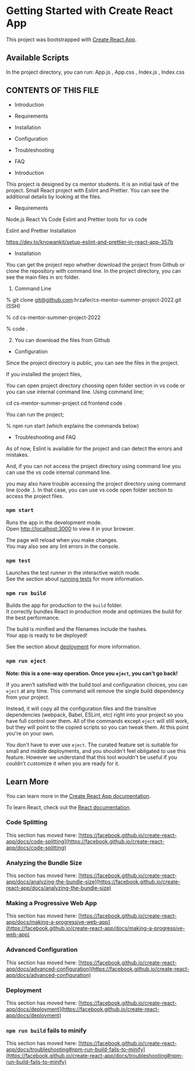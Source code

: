# Getting Started with Create React App

This project was bootstrapped with [Create React App](https://github.com/facebook/create-react-app). 

## Available Scripts

In the project directory, you can run: App.js , App.css , Index.js , Index.css 


CONTENTS OF THIS FILE
---------------------

 * Introduction
 * Requirements
 * Installation
 * Configuration
 * Troubleshooting
 * FAQ
 



* Introduction 

This project is designed by cs mentor students. It is an initial task of the project. Small React project with Eslint and Prettier. You can see the additional details by looking at the files. 

* Requirements 

Node.js 
React 
Vs Code 
Eslint and Prettier tools for vs code 

Eslint and Prettier Installation 

https://dev.to/knowankit/setup-eslint-and-prettier-in-react-app-357b



* Installation 

You can get the project repo whether download the project from Github or clone the repository with command line. In the project directory, you can see the main files in src folder. 

1. Command Line 

% git clone git@github.com:hrzafer/cs-mentor-summer-project-2022.git (SSH)

% cd cs-mentor-summer-project-2022 

% code . 

2. You can download the files from Github



* Configuration 

Since the project directory is public, you can see the files in the project. 

If you installed the project files, 

You can open project directory choosing open folder section in vs code or you can use internal command line. Using command line; 

cd cs-mentor-summer-project
cd frontend 
code . 

You can run the project; 

% npm run start (which explains the commands below) 




* Troubleshooting and FAQ

As of now, Eslint is available for the project and can detect the errors and mistakes. 

And, if you can not access the project directory using command line you can use the vs code internal command line. 

you may also have trouble accessing the project directory using command line (code .). In that case, you can use vs code open folder section to access the project files. 


### `npm start`

Runs the app in the development mode.\
Open [http://localhost:3000](http://localhost:3000) to view it in your browser.

The page will reload when you make changes.\
You may also see any lint errors in the console.

### `npm test`

Launches the test runner in the interactive watch mode.\
See the section about [running tests](https://facebook.github.io/create-react-app/docs/running-tests) for more information.

### `npm run build`

Builds the app for production to the `build` folder.\
It correctly bundles React in production mode and optimizes the build for the best performance.

The build is minified and the filenames include the hashes.\
Your app is ready to be deployed!

See the section about [deployment](https://facebook.github.io/create-react-app/docs/deployment) for more information.

### `npm run eject`

**Note: this is a one-way operation. Once you `eject`, you can't go back!**

If you aren't satisfied with the build tool and configuration choices, you can `eject` at any time. This command will remove the single build dependency from your project.

Instead, it will copy all the configuration files and the transitive dependencies (webpack, Babel, ESLint, etc) right into your project so you have full control over them. All of the commands except `eject` will still work, but they will point to the copied scripts so you can tweak them. At this point you're on your own.

You don't have to ever use `eject`. The curated feature set is suitable for small and middle deployments, and you shouldn't feel obligated to use this feature. However we understand that this tool wouldn't be useful if you couldn't customize it when you are ready for it.

## Learn More

You can learn more in the [Create React App documentation](https://facebook.github.io/create-react-app/docs/getting-started).

To learn React, check out the [React documentation](https://reactjs.org/).

### Code Splitting

This section has moved here: [https://facebook.github.io/create-react-app/docs/code-splitting](https://facebook.github.io/create-react-app/docs/code-splitting)

### Analyzing the Bundle Size

This section has moved here: [https://facebook.github.io/create-react-app/docs/analyzing-the-bundle-size](https://facebook.github.io/create-react-app/docs/analyzing-the-bundle-size)

### Making a Progressive Web App

This section has moved here: [https://facebook.github.io/create-react-app/docs/making-a-progressive-web-app](https://facebook.github.io/create-react-app/docs/making-a-progressive-web-app)

### Advanced Configuration

This section has moved here: [https://facebook.github.io/create-react-app/docs/advanced-configuration](https://facebook.github.io/create-react-app/docs/advanced-configuration)

### Deployment

This section has moved here: [https://facebook.github.io/create-react-app/docs/deployment](https://facebook.github.io/create-react-app/docs/deployment)

### `npm run build` fails to minify

This section has moved here: [https://facebook.github.io/create-react-app/docs/troubleshooting#npm-run-build-fails-to-minify](https://facebook.github.io/create-react-app/docs/troubleshooting#npm-run-build-fails-to-minify)
